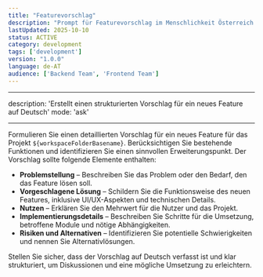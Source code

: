 ```yaml
---
title: "Featurevorschlag"
description: "Prompt für Featurevorschlag im Menschlichkeit Österreich Projekt"
lastUpdated: 2025-10-10
status: ACTIVE
category: development
tags: ['development']
version: "1.0.0"
language: de-AT
audience: ['Backend Team', 'Frontend Team']
---
```


---
description: 'Erstellt einen strukturierten Vorschlag für ein neues Feature auf Deutsch'
mode: 'ask'

---

Formulieren Sie einen detaillierten Vorschlag für ein neues Feature für das Projekt `${workspaceFolderBasename}`. Berücksichtigen Sie bestehende Funktionen und identifizieren Sie einen sinnvollen Erweiterungspunkt. Der Vorschlag sollte folgende Elemente enthalten:

* **Problemstellung** – Beschreiben Sie das Problem oder den Bedarf, den das Feature lösen soll.
* **Vorgeschlagene Lösung** – Schildern Sie die Funktionsweise des neuen Features, inklusive UI/UX-Aspekten und technischen Details.
* **Nutzen** – Erklären Sie den Mehrwert für die Nutzer und das Projekt.
* **Implementierungsdetails** – Beschreiben Sie Schritte für die Umsetzung, betroffene Module und nötige Abhängigkeiten.
* **Risiken und Alternativen** – Identifizieren Sie potentielle Schwierigkeiten und nennen Sie Alternativlösungen.

Stellen Sie sicher, dass der Vorschlag auf Deutsch verfasst ist und klar strukturiert, um Diskussionen und eine mögliche Umsetzung zu erleichtern.

